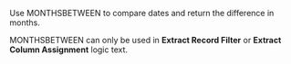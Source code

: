
Use MONTHSBETWEEN to compare dates and return the difference in months.

MONTHSBETWEEN can only be used in **Extract Record Filter** or **Extract Column Assignment** logic text.

